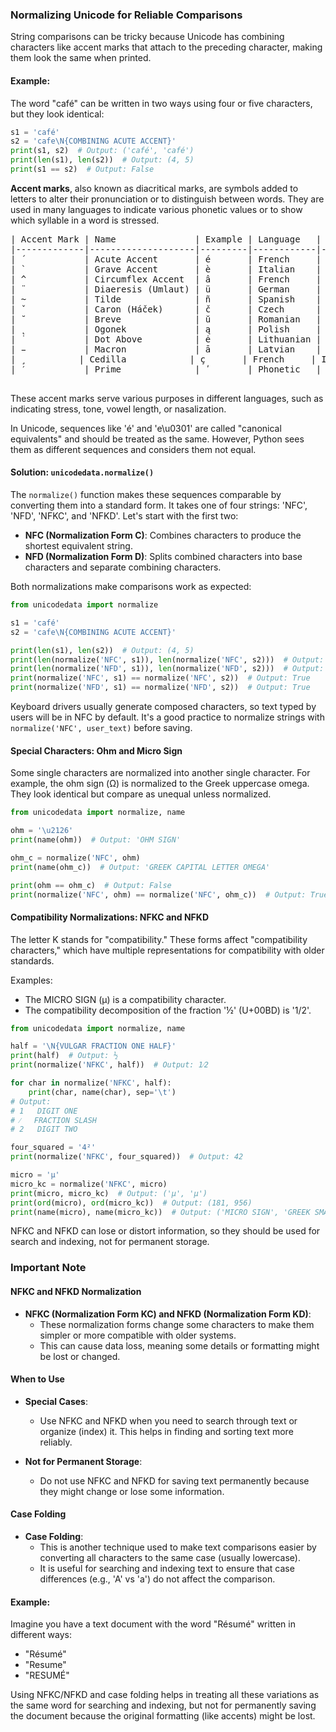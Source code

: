### Normalizing Unicode for Reliable Comparisons

String comparisons can be tricky because Unicode has combining characters like accent marks that attach to the preceding character, making them look the same when printed.

#### Example:
The word "café" can be written in two ways using four or five characters, but they look identical:
```python
s1 = 'café'
s2 = 'cafe\N{COMBINING ACUTE ACCENT}'
print(s1, s2)  # Output: ('café', 'café')
print(len(s1), len(s2))  # Output: (4, 5)
print(s1 == s2)  # Output: False
```
**Accent marks**, also known as diacritical marks, are symbols added to letters to alter their pronunciation or to distinguish between words. They are used in many languages to indicate various phonetic values or to show which syllable in a word is stressed.
<pre>
| Accent Mark | Name               | Example | Language   | Description                                                     |
|-------------|--------------------|---------|------------|-----------------------------------------------------------------|
| ´           | Acute Accent       | é       | French     | Indicates a stressed vowel or a change in pronunciation.        |
| `           | Grave Accent       | è       | Italian    | Often indicates a stressed syllable or a change in vowel sound. |
| ^           | Circumflex Accent  | â       | French     | Indicates a long vowel sound or a missing letter.               |
| ¨           | Diaeresis (Umlaut) | ü       | German     | Indicates a separate vowel sound or a change in pronunciation.  |
| ~           | Tilde              | ñ       | Spanish    | Indicates a nasalized sound.                                    |
| ˇ           | Caron (Háček)      | č       | Czech      | Indicates a "soft" or palatalized sound.                        |
| ˘           | Breve              | ŭ       | Romanian   | Indicates a short vowel sound.                                  |
| ˛           | Ogonek             | ą       | Polish     | Indicates nasalization or a different vowel quality.            |
| ˙           | Dot Above          | ė       | Lithuanian | Indicates a different vowel quality or a specific pronunciation.|
| ̵           | Macron             | ā       | Latvian    | Indicates a long vowel sound.                                   |
| ̧           | Cedilla            | ç       | French     | Indicates a soft 'c' sound (like 's').                          |
| ′           | Prime              | ʹ       | Phonetic   | Used in phonetic transcription to indicate primary stress.      |

</pre>
These accent marks serve various purposes in different languages, such as indicating stress, tone, vowel length, or nasalization.

In Unicode, sequences like 'é' and 'e\u0301' are called "canonical equivalents" and should be treated as the same. However, Python sees them as different sequences and considers them not equal.

#### Solution: `unicodedata.normalize()`
The `normalize()` function makes these sequences comparable by converting them into a standard form. It takes one of four strings: 'NFC', 'NFD', 'NFKC', and 'NFKD'. Let's start with the first two:

- **NFC (Normalization Form C)**: Combines characters to produce the shortest equivalent string.
- **NFD (Normalization Form D)**: Splits combined characters into base characters and separate combining characters.

Both normalizations make comparisons work as expected:
```python
from unicodedata import normalize

s1 = 'café'
s2 = 'cafe\N{COMBINING ACUTE ACCENT}'

print(len(s1), len(s2))  # Output: (4, 5)
print(len(normalize('NFC', s1)), len(normalize('NFC', s2)))  # Output: (4, 4)
print(len(normalize('NFD', s1)), len(normalize('NFD', s2)))  # Output: (5, 5)
print(normalize('NFC', s1) == normalize('NFC', s2))  # Output: True
print(normalize('NFD', s1) == normalize('NFD', s2))  # Output: True
```

Keyboard drivers usually generate composed characters, so text typed by users will be in NFC by default. It's a good practice to normalize strings with `normalize('NFC', user_text)` before saving.

#### Special Characters: Ohm and Micro Sign
Some single characters are normalized into another single character. For example, the ohm sign (Ω) is normalized to the Greek uppercase omega. They look identical but compare as unequal unless normalized.

```python
from unicodedata import normalize, name

ohm = '\u2126'
print(name(ohm))  # Output: 'OHM SIGN'

ohm_c = normalize('NFC', ohm)
print(name(ohm_c))  # Output: 'GREEK CAPITAL LETTER OMEGA'

print(ohm == ohm_c)  # Output: False
print(normalize('NFC', ohm) == normalize('NFC', ohm_c))  # Output: True
```

#### Compatibility Normalizations: NFKC and NFKD
The letter K stands for "compatibility." These forms affect "compatibility characters," which have multiple representations for compatibility with older standards.

Examples:
- The MICRO SIGN (µ) is a compatibility character.
- The compatibility decomposition of the fraction '½' (U+00BD) is '1/2'.

```python
from unicodedata import normalize, name

half = '\N{VULGAR FRACTION ONE HALF}'
print(half)  # Output: ½
print(normalize('NFKC', half))  # Output: 1⁄2

for char in normalize('NFKC', half):
    print(char, name(char), sep='\t')
# Output:
# 1   DIGIT ONE
# ⁄   FRACTION SLASH
# 2   DIGIT TWO

four_squared = '4²'
print(normalize('NFKC', four_squared))  # Output: 42

micro = 'µ'
micro_kc = normalize('NFKC', micro)
print(micro, micro_kc)  # Output: ('µ', 'μ')
print(ord(micro), ord(micro_kc))  # Output: (181, 956)
print(name(micro), name(micro_kc))  # Output: ('MICRO SIGN', 'GREEK SMALL LETTER MU')
```

NFKC and NFKD can lose or distort information, so they should be used for search and indexing, not for permanent storage.

### Important Note
#### NFKC and NFKD Normalization

- **NFKC (Normalization Form KC) and NFKD (Normalization Form KD)**:
  - These normalization forms change some characters to make them simpler or more compatible with older systems.
  - This can cause data loss, meaning some details or formatting might be lost or changed.

#### When to Use

- **Special Cases**:
  - Use NFKC and NFKD when you need to search through text or organize (index) it. This helps in finding and sorting text more reliably.

- **Not for Permanent Storage**:
  - Do not use NFKC and NFKD for saving text permanently because they might change or lose some information.

#### Case Folding

- **Case Folding**:
  - This is another technique used to make text comparisons easier by converting all characters to the same case (usually lowercase).
  - It is useful for searching and indexing text to ensure that case differences (e.g., 'A' vs 'a') do not affect the comparison.

#### Example:

Imagine you have a text document with the word "Résumé" written in different ways:
- "Résumé"
- "Resume"
- "RESUMÉ"

Using NFKC/NFKD and case folding helps in treating all these variations as the same word for searching and indexing, but not for permanently saving the document because the original formatting (like accents) might be lost.
